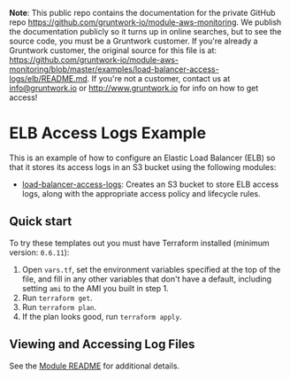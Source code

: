 **Note**: This public repo contains the documentation for the private GitHub repo <https://github.com/gruntwork-io/module-aws-monitoring>.
We publish the documentation publicly so it turns up in online searches, but to see the source code, you must be a Gruntwork customer.
If you're already a Gruntwork customer, the original source for this file is at: <https://github.com/gruntwork-io/module-aws-monitoring/blob/master/examples/load-balancer-access-logs/elb/README.md>.
If you're not a customer, contact us at <info@gruntwork.io> or <http://www.gruntwork.io> for info on how to get access!

# ELB Access Logs Example

This is an example of how to configure an Elastic Load Balancer (ELB) so that it stores its access logs in an S3
bucket using the following modules:

* [load-balancer-access-logs](/modules/logs/load-balancer-access-logs): Creates an S3 bucket to store ELB access logs, along with the
  appropriate access policy and lifecycle rules.

## Quick start

To try these templates out you must have Terraform installed (minimum version: `0.6.11`):

1. Open `vars.tf`, set the environment variables specified at the top of the file, and fill in any other variables that
   don't have a default, including setting `ami` to the AMI you built in step 1.
1. Run `terraform get`.
1. Run `terraform plan`.
1. If the plan looks good, run `terraform apply`.

## Viewing and Accessing Log Files

See the [Module README](../../../modules/logs/load-balancer-access-logs/README.md) for additional details.